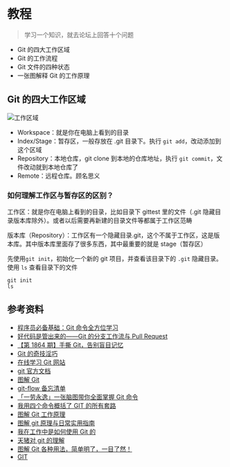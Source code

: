 # 教程

> 学习一个知识，就去论坛上回答十个问题

-   Git 的四大工作区域
-   Git 的工作流程
-   Git 文件的四种状态
-   一张图解释 Git 的工作原理

## Git 的四大工作区域

![工作区域](https://i.loli.net/2021/06/03/1pBMUbkOPAGNWjH.jpg)

-   Workspace：就是你在电脑上看到的目录
-   Index/Stage：暂存区，一般存放在 .git 目录下。执行 `git add`，改动添加到这个区域
-   Repository：本地仓库，git clone 到本地的仓库地址，执行 `git commit`，文件改动就到本地仓库了
-   Remote：远程仓库。顾名思义

### 如何理解工作区与暂存区的区别？

工作区：就是你在电脑上看到的目录，比如目录下 gittest 里的文件（.git 隐藏目录版本库除外）。或者以后需要再新建的目录文件等都属于工作区范畴

版本库（Repository）：工作区有一个隐藏目录.git，这个不属于工作区，这是版本库。其中版本库里面存了很多东西，其中最重要的就是 stage（暂存区）

先使用`git init`，初始化一个新的 git 项目，并查看该目录下的 `.git` 隐藏目录。使用 `ls` 查看目录下的文件

```shell
git init
ls
```

## 参考资料

-   [程序员必备基础：Git 命令全方位学习](https://mp.weixin.qq.com/s?__biz=Mzk0MzIyMDA1OA==&mid=2247494230&idx=4&sn=44a9a3f11382f748f6aede13ab644d7a&source=41#wechat_redirect)
-   [好代码是管出来的——Git 的分支工作流与 Pull Request](https://www.cnblogs.com/selimsong/p/9059964.html)
-   [【第 1864 期】手撕 Git，告别盲目记忆](https://mp.weixin.qq.com/s?__biz=MjM5MTA1MjAxMQ==&mid=2651235750&idx=1&sn=bdc3d6938b34638c3868d3c69e763f8b&chksm=bd497c228a3ef53478d4c6e9cf3f266f684dc76525917674d0bfa91d50e757837e7545480492&mpshare=1&scene=1&srcid=&sharer_sharetime=1582329694574&sharer_shareid=778ad5bf3b27e0078eb105d7277263f6#rd)
-   [Git 的奇技淫巧](https://github.com/521xueweihan/git-tips)
-   [在线学习 Git 网站](https://learngitbranching.js.org/?locale=zh_CN)
-   [git 官方文档](https://git-scm.com/book/zh/v2)
-   [图解 Git](https://my.oschina.net/xdev/blog/114383)
-   [git-flow 备忘清单](http://danielkummer.github.io/git-flow-cheatsheet/index.zh_CN.html)
-   [「一劳永逸」一张脑图带你全面掌握 Git 命令](https://mp.weixin.qq.com/s?__biz=Mzg5NDEyMzA2NQ==&mid=2247485885&idx=1&sn=fb026c79d62160e30c8a573b88292ada&chksm=c02524ebf752adfd0d5d8a779ab4935a1c3bf7c3d6c901a816c52847c4f0083ddd0576a486f4&mpshare=1&scene=1&srcid=09157qmCiBiWZ7XiqTZVoupe&sharer_sharetime=1600137668493&sharer_shareid=778ad5bf3b27e0078eb105d7277263f6&key=6614a0a10b7b6719893163c2d47988f8f6b7aba22cad0bb980c58ef9ad491d18382e59e4eca8a3980f277546c047004649a36c251ab70e6a4da0fc3258912d709dd732ea16a9ffe66140f1cdd3e234c6ced69b8c599b71a9dcc7fd3411ff83c1fb7c16f255065b8872178dee43d7c7518cd2e9c8a3290958d1932ff28baa8c4d&ascene=1&uin=MTA0NTY0NDM2MQ%3D%3D&devicetype=Windows+10+x64&version=62090529&lang=zh_CN&exportkey=AYO1EPBf4skwaROMxz490bI%3D&pass_ticket=X3VNYNXcDTVwNpUtGAVXbhnocc4It3ssOIqIC%2FA7FS4fnHhcGPBP0sZBFjnUOpnH&wx_header=0)
-   [我用四个命令概括了 GIT 的所有套路](https://labuladong.gitee.io/algo/4/34/147/)
-   [图解 Git 工作原理](https://mp.weixin.qq.com/s/41z7RPUXSYenhfDqmaXInA)
-   [图解 git 原理与日常实用指南](https://segmentfault.com/a/1190000018272902)
-   [我在工作中是如何使用 Git 的](https://mp.weixin.qq.com/s/uqEL6cqRWRXu2hH1ySNAIQ)
-   [天猪对 git 的理解](https://www.zhihu.com/question/20070065/answer/16021641?utm_source=wechat_session&utm_medium=social&utm_oi=56197411504128&utm_content=sec)
-   [图解 Git 各种用法，简单明了，一目了然！](https://mp.weixin.qq.com/s/7eLcoFTHwMETH-Sqb4ysKg)
-   [GIT](https://www.zhihu.com/topic/19557710/hot)

